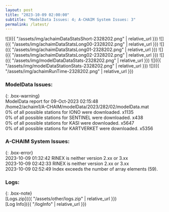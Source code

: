 ```yaml
---
layout: post
title: "2023-10-09 02:00:00"
subtitle: "ModelData Issues: 4; A-CHAIM System Issues: 3"
permalink: /latest/
---
```


![]({{ "/assets/img/achaimDataStatsShort-2328202.png" | relative_url }})
![]({{ "/assets/img/achaimDataStatsLong00-2328202.png" | relative_url }})
![]({{ "/assets/img/achaimDataStatsLong01-2328202.png" | relative_url }})
![]({{ "/assets/img/achaimDataStatsLong02-2328202.png" | relative_url }})
![]({{ "/assets/img/modelDataDataStats-2328202.png" | relative_url }})
![]({{ "/assets/img/modelDataStationStats-2328202.png" | relative_url }})
![]({{ "/assets/img/achaimRunTime-2328202.png" | relative_url }})


### ModelData Issues:  
  
{: .box-warning}  
 ModelData report for 09-Oct-2023 02:15:48   
 /home2/achaim1/A-CHAIM/modelData/2023/282/02/modelData.mat   
 0% of all possible stations for IONO were downloaded. x1135   
 0% of all possible stations for SENTINEL were downloaded. x438   
 0% of all possible stations for KASI were downloaded. x5647   
 0% of all possible stations for KARTVERKET were downloaded. x5356   
  
### A-CHAIM System Issues:  
  
{: .box-error}  
2023-10-09 01:32:42 RINEX is neither version 2.xx or 3.xx  
2023-10-09 02:42:33 RINEX is neither version 2.xx or 3.xx  
2023-10-09 02:52:49 Index exceeds the number of array elements (59).  

### Logs:  
  
{: .box-note}  
[Logs.zip]({{ "/assets/other/logs.zip" | relative_url }})  
[Log Info]({{ "/logInfo" | relative_url }})  
